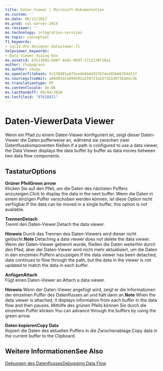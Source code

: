 ```yaml
---
title: Daten-Viewer | Microsoft-Dokumentation
ms.custom: ''
ms.date: 06/13/2017
ms.prod: sql-server-2014
ms.reviewer: ''
ms.technology: integration-services
ms.topic: conceptual
f1_keywords:
- sql12.dts.designer.dataviewer.f1
helpviewer_keywords:
- Data Viewer dialog box
ms.assetid: 6351309a-688f-4e82-9697-1712130f10a1
author: chugugrace
ms.author: chugu
ms.openlocfilehash: dc576981e875eade84dd3576f4ed93b66784411f
ms.sourcegitcommit: ad4d92dce894592a259721a1571b1d8736abacdb
ms.translationtype: MT
ms.contentlocale: de-DE
ms.lasthandoff: 08/04/2020
ms.locfileid: "87618821"
---
```

# <a name="data-viewer"></a><span data-ttu-id="53e64-102">Daten-Viewer</span><span class="sxs-lookup"><span data-stu-id="53e64-102">Data Viewer</span></span>
  <span data-ttu-id="53e64-103">Wenn ein Pfad zu einem Daten-Viewer konfiguriert ist, zeigt dieser Daten-Viewer die Daten pufferweise an, während sie zwischen zwei Datenflusskomponenten fließen.</span><span class="sxs-lookup"><span data-stu-id="53e64-103">If a path is configured to use a data viewer, the Data Viewer displays the data buffer by buffer as data moves between two data flow components.</span></span>  
  
## <a name="options"></a><span data-ttu-id="53e64-104">Tastatur</span><span class="sxs-lookup"><span data-stu-id="53e64-104">Options</span></span>  
 <span data-ttu-id="53e64-105">**Grüner Pfeil**</span><span class="sxs-lookup"><span data-stu-id="53e64-105">**Green arrow**</span></span>  
 <span data-ttu-id="53e64-106">Klicken Sie auf den Pfeil, um die Daten des nächsten Puffers anzuzeigen.</span><span class="sxs-lookup"><span data-stu-id="53e64-106">Click to display the data in the next buffer.</span></span> <span data-ttu-id="53e64-107">Wenn die Daten in einem einzigen Puffer verschoben werden können, ist diese Option nicht verfügbar.</span><span class="sxs-lookup"><span data-stu-id="53e64-107">If the data can be moved in a single buffer, this option is not available.</span></span>  
  
 <span data-ttu-id="53e64-108">**Trennen**</span><span class="sxs-lookup"><span data-stu-id="53e64-108">**Detach**</span></span>  
 <span data-ttu-id="53e64-109">Trennt den Daten-Viewer.</span><span class="sxs-lookup"><span data-stu-id="53e64-109">Detach the data viewer.</span></span>  
  
 <span data-ttu-id="53e64-110">**Hinweis** Durch das Trennen des Daten-Viewers wird dieser nicht gelöscht.</span><span class="sxs-lookup"><span data-stu-id="53e64-110">**Note** Detaching a data viewer does not delete the data viewer.</span></span> <span data-ttu-id="53e64-111">Wenn der Daten-Viewer getrennt wurde, fließen die Daten weiterhin durch den Pfad, aber der Daten-Viewer wird nicht mehr aktualisiert, um die Daten in den einzelnen Puffern anzuzeigen.</span><span class="sxs-lookup"><span data-stu-id="53e64-111">If the data viewer has been detached, data continues to flow through the path, but the data in the viewer is not updated to match the data in each buffer.</span></span>  
  
 <span data-ttu-id="53e64-112">**Anfügen**</span><span class="sxs-lookup"><span data-stu-id="53e64-112">**Attach**</span></span>  
 <span data-ttu-id="53e64-113">Fügt einen Daten-Viewer an.</span><span class="sxs-lookup"><span data-stu-id="53e64-113">Attach a data viewer.</span></span>  
  
 <span data-ttu-id="53e64-114">**Hinweis** Wenn der Daten-Viewer angefügt wird, zeigt er die Informationen der einzelnen Puffer des Datenflusses an und hält dann an.</span><span class="sxs-lookup"><span data-stu-id="53e64-114">**Note** When the data viewer is attached, it displays information from each buffer in the data flow and then pauses.</span></span> <span data-ttu-id="53e64-115">Mithilfe des grünen Pfeils können Sie durch die einzelnen Puffer klicken.</span><span class="sxs-lookup"><span data-stu-id="53e64-115">You can advance through the buffers by using the green arrow.</span></span>  
  
 <span data-ttu-id="53e64-116">**Daten kopieren**</span><span class="sxs-lookup"><span data-stu-id="53e64-116">**Copy Data**</span></span>  
 <span data-ttu-id="53e64-117">Kopiert die Daten des aktuellen Puffers in die Zwischenablage.</span><span class="sxs-lookup"><span data-stu-id="53e64-117">Copy data in the current buffer to the Clipboard.</span></span>  
  
## <a name="see-also"></a><span data-ttu-id="53e64-118">Weitere Informationen</span><span class="sxs-lookup"><span data-stu-id="53e64-118">See Also</span></span>  
 [<span data-ttu-id="53e64-119">Debuggen des Datenflusses</span><span class="sxs-lookup"><span data-stu-id="53e64-119">Debugging Data Flow</span></span>](../troubleshooting/debugging-data-flow.md)  
  
  
